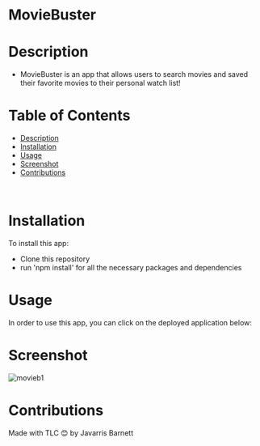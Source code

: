 # MovieBuster

# Description

- MovieBuster is an app that allows users to search movies and saved their favorite movies to their personal watch list! 

 
# Table of Contents

  - [Description](#description)
  - [Installation](#installation)
  - [Usage](#usage)
  - [Screenshot](#screenshot)
  - [Contributions](#contributions)
  <br />
  
  
  # Installation
  
  To install this app:
  - Clone this repository
  - run 'npm install' for all the necessary packages and dependencies
  
  
  # Usage
  
  In order to use this app, you can click on the deployed application below: 
  
  
  
  # Screenshot 
  
  ![movieb1](https://user-images.githubusercontent.com/89273544/212488565-a5dfdf9b-f364-4239-ab9e-d0e3b44f3ad8.jpeg)


  
  # Contributions
  Made with TLC 😊 by Javarris Barnett
